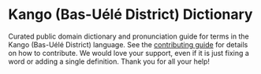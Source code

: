 
# Kango (Bas-Uélé District) Dictionary

Curated public domain dictionary and pronunciation guide for terms in the Kango (Bas-Uélé District) language. See the [contributing guide](https://github.com/drumworkteam/term/blob/make/.github/contributing.md) for details on how to contribute. We would love your support, even if it is just fixing a word or adding a single definition. Thank you for all your help!